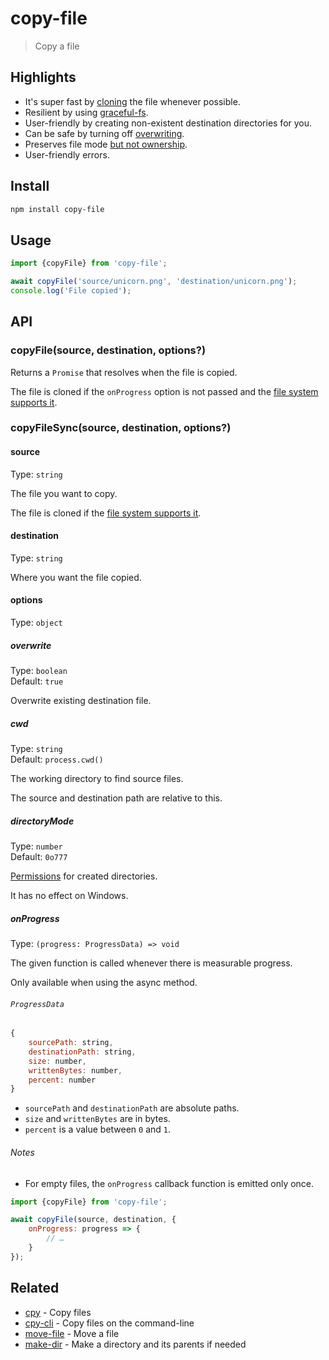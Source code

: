 # copy-file

> Copy a file

## Highlights

- It's super fast by [cloning](https://stackoverflow.com/questions/71629903/node-js-why-we-should-use-copyfile-ficlone-and-copyfile-ficlone-force-what-is) the file whenever possible.
- Resilient by using [graceful-fs](https://github.com/isaacs/node-graceful-fs).
- User-friendly by creating non-existent destination directories for you.
- Can be safe by turning off [overwriting](#overwrite).
- Preserves file mode [but not ownership](https://github.com/sindresorhus/copy-file/issues/22#issuecomment-502079547).
- User-friendly errors.

## Install

```sh
npm install copy-file
```

## Usage

```js
import {copyFile} from 'copy-file';

await copyFile('source/unicorn.png', 'destination/unicorn.png');
console.log('File copied');
```

## API

### copyFile(source, destination, options?)

Returns a `Promise` that resolves when the file is copied.

The file is cloned if the `onProgress` option is not passed and the [file system supports it](https://stackoverflow.com/a/76496347/64949).

### copyFileSync(source, destination, options?)

#### source

Type: `string`

The file you want to copy.

The file is cloned if the [file system supports it](https://stackoverflow.com/a/76496347/64949).

#### destination

Type: `string`

Where you want the file copied.

#### options

Type: `object`

##### overwrite

Type: `boolean`\
Default: `true`

Overwrite existing destination file.

##### cwd

Type: `string`\
Default: `process.cwd()`

The working directory to find source files.

The source and destination path are relative to this.

##### directoryMode

Type: `number`\
Default: `0o777`

[Permissions](https://en.wikipedia.org/wiki/File-system_permissions#Numeric_notation) for created directories.

It has no effect on Windows.

##### onProgress

Type: `(progress: ProgressData) => void`

The given function is called whenever there is measurable progress.

Only available when using the async method.

###### `ProgressData`

```js
{
	sourcePath: string,
	destinationPath: string,
	size: number,
	writtenBytes: number,
	percent: number
}
```

- `sourcePath` and `destinationPath` are absolute paths.
- `size` and `writtenBytes` are in bytes.
- `percent` is a value between `0` and `1`.

###### Notes

- For empty files, the `onProgress` callback function is emitted only once.

```js
import {copyFile} from 'copy-file';

await copyFile(source, destination, {
	onProgress: progress => {
		// …
	}
});
```

## Related

- [cpy](https://github.com/sindresorhus/cpy) - Copy files
- [cpy-cli](https://github.com/sindresorhus/cpy-cli) - Copy files on the command-line
- [move-file](https://github.com/sindresorhus/move-file) - Move a file
- [make-dir](https://github.com/sindresorhus/make-dir) - Make a directory and its parents if needed
